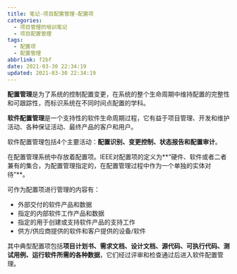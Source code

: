 ```yaml
---
title: 笔记-项目配置管理-配置项
categories:
  - 项目管理的培训笔记
  - 项目配置管理
tags:
  - 配置项
  - 配置管理
abbrlink: f2bf
date: 2021-03-30 22:34:19
updated: 2021-03-30 22:34:19
---
```


**配置管理**是为了系统的控制配置变更，在系统的整个生命周期中维持配置的完整性和可跟踪性，而标识系统在不同时间点配置的学科。

**软件配置管理**是一个支持性的软件生命周期过程，它有益于项目管理、开发和维护活动、各种保证活动、最终产品的客户和用户。

软件配置管理包括4个主要活动：**配置识别、变更控制、状态报告和配置审计**。

在配置管理系统中存放着配置项。IEEE对配置项的定义为**“硬件、软件或者二者兼有的集合，为配置管理指定的，在配置管理过程中作为一个单独的实体对待”**。

可作为配置项进行管理的内容有：

- 外部交付的软件产品和数据
- 指定的内部软件工作产品和数据
- 指定的用于创建或支持软件产品的支持工作
- 供方/供应商提供的软件和客户提供的设备/软件

其中典型配置项包括**项目计划书、需求文档、设计文档、源代码、可执行代码、测试用例、运行软件所需的各种数据**，它们经过评审和检查通过后进入软件配置管理。
